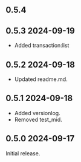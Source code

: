## 0.5.4

## 0.5.3 2024-09-19
* Added transaction:list

## 0.5.2 2024-09-18
* Updated readme.md.

## 0.5.1 2024-09-18
* Added versionlog.
* Removed test_mid.

## 0.5.0 2024-09-17
Initial release.
